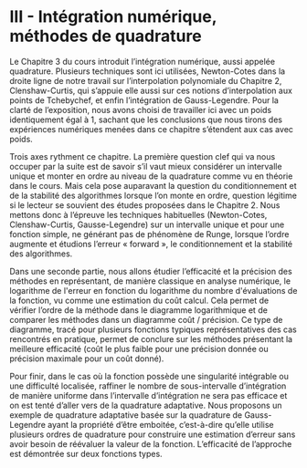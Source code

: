# III - Intégration numérique, méthodes de quadrature 

Le Chapitre 3 du cours introduit l’intégration numérique, aussi appelée quadrature. Plusieurs techniques sont ici utilisées, Newton-Cotes dans la droite ligne de notre travail sur l’interpolation polynomiale du Chapitre 2, Clenshaw-Curtis, qui s’appuie elle aussi sur ces notions d’interpolation aux points de Tchebychef, et enfin l’intégration de Gauss-Legendre. Pour la clarté de l’exposition, nous avons choisi de travailler ici avec un poids identiquement égal à 1, sachant que les conclusions que nous tirons des expériences numériques menées dans ce chapitre s’étendent aux cas avec poids. 

Trois axes rythment ce chapitre. La première question clef qui va nous occuper par la suite est de savoir s’il vaut mieux considérer un intervalle unique et monter en ordre au niveau de la quadrature comme vu en théorie dans le cours. Mais cela pose auparavant la question du conditionnement et de la stabilité des algorithmes lorsque l’on monte en ordre, question légitime si le lecteur se souvient des études proposées dans le Chapitre 2. Nous mettons donc à l’épreuve les techniques habituelles (Newton-Cotes, Clenshaw-Curtis, Gausse-Legendre) sur un intervalle unique et pour une fonction simple, ne générant pas de phénomène de Runge, lorsque l’ordre augmente et étudions l’erreur « forward », le conditionnement et la stabilité des algorithmes. 

Dans une seconde partie, nous allons étudier l’efficacité et la précision des méthodes en représentant, de manière classique en analyse numérique, le logarithme de l'erreur en fonction du logarithme du nombre d'évaluations de la fonction, vu comme une estimation du coût calcul. Cela permet de vérifier l’ordre de la méthode dans le diagramme logarithmique et de comparer les méthodes dans un diagramme coût / précision. Ce type de diagramme, tracé pour plusieurs fonctions typiques représentatives des cas rencontrés en pratique, permet de conclure sur les méthodes présentant la meilleure efficacité (coût le plus faible pour une précision donnée ou précision maximale pour un coût donné).

Pour finir, dans le cas où la fonction possède une singularité intégrable ou une difficulté localisée, raffiner le nombre de sous-intervalle d’intégration de manière uniforme dans l’intervalle d’intégration ne sera pas efficace et on est tenté d’aller vers de la quadrature adaptative. Nous proposons un exemple de quadrature adaptative basée sur la quadrature de Gauss-Legendre ayant la propriété d’être emboitée, c’est-à-dire qu’elle utilise plusieurs ordres de quadrature pour construire une estimation d’erreur sans avoir besoin de réévaluer la valeur de la fonction. L’efficacité de l’approche est démontrée sur deux fonctions types.
